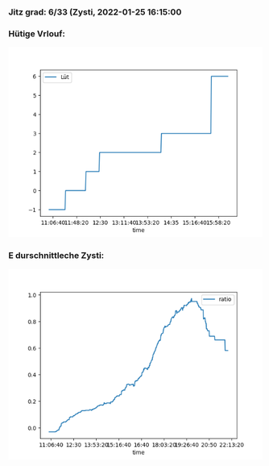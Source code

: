 ### Jitz grad: 6/33 (Zysti, 2022-01-25 16:15:00

### Hütige Vrlouf:
![Graph](Today.png)

### E durschnittleche Zysti:
![Graph](Zysti.png)